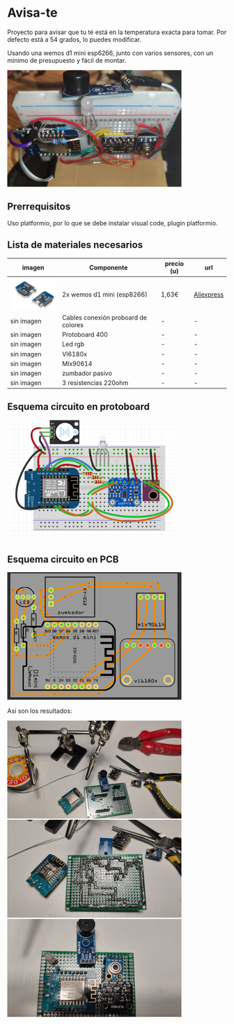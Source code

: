 # Avisa-te

Proyecto para avisar que tu té está en la temperatura exacta para tomar. Por defecto está a 54 grados, lo puedes modificar. 

Usando una wemos d1 mini esp6266, junto con varios sensores, con un mínimo de presupuesto y fácil de montar.


<img src="./images/avisa-te.jpg" width="400"> 


## Prerrequisitos
Uso platformio, por lo que se debe instalar visual code, plugin platformio. 

## Lista de materiales necesarios

imagen | Componente |  precio (u) | url
------- |------------- |------- | --------
<img src="./images/components/wemos-d1-mini.png" width="120"> | 2x wemos d1 mini (esp8266) |  1,63€  | [Aliexpress](https://es.aliexpress.com/item/32958591238.html?spm=a2g0s.9042311.0.0.274263c01DRJqH)
sin imagen | Cables conexión proboard de colores | - | -
sin imagen | Protoboard 400 | - | -
sin imagen | Led rgb | - | -
sin imagen | Vl6180x | - | -
sin imagen | Mlx90614 | - | -
sin imagen | zumbador pasivo | - | -
sin imagen | 3 resistencias 220ohm | - | -

<!-- ## Lista herramientas necesarias -->


## Esquema circuito en protoboard

<img src="./images/frintzing-protoboard.png" width="400"> 


## Esquema circuito en PCB

<img src="./images/frintzing-pcb.png" width="400"> 

Así son los resultados:

<img src="./images/pcb1.jpg" width="400"> 
<img src="./images/pcb2.jpg" width="400"> 
<img src="./images/pcb3.jpg" width="400"> 